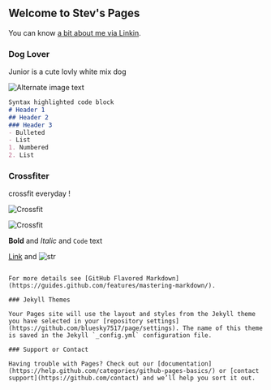 ## Welcome to Stev's Pages

You can know [a bit about me via Linkin](www.linkedin.com/in/stev-lin-5167b473).

### Dog Lover

Junior is a cute  lovly white mix dog 

![Alternate image text](https://someurl/imagelocation/image.png)

```markdown
Syntax highlighted code block
# Header 1
## Header 2
### Header 3
- Bulleted
- List
1. Numbered
2. List
```

### Crossfiter

crossfit everyday !

![Crossfit](https://imgur.com/a/2xUMOMn)

![Crossfit](https://www.google.com.hk/url?sa=i&rct=j&q=&esrc=s&source=images&cd=&cad=rja&uact=8&ved=2ahUKEwjPvavo1e7bAhVLVbwKHRkABiIQjRx6BAgBEAU&url=http%3A%2F%2Fcrossfitthebridge.com%2Fwod-3-1-18%2F&psig=AOvVaw2gsJz9-CMCvtGxA_YW1qYd&ust=1530011132782390)






**Bold** and _Italic_ and `Code` text

[Link](url) and ![str](url)
```

For more details see [GitHub Flavored Markdown](https://guides.github.com/features/mastering-markdown/).

### Jekyll Themes

Your Pages site will use the layout and styles from the Jekyll theme you have selected in your [repository settings](https://github.com/bluesky7517/page/settings). The name of this theme is saved in the Jekyll `_config.yml` configuration file.

### Support or Contact

Having trouble with Pages? Check out our [documentation](https://help.github.com/categories/github-pages-basics/) or [contact support](https://github.com/contact) and we’ll help you sort it out.
